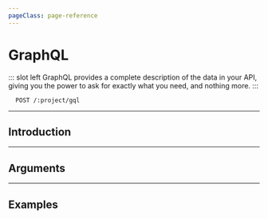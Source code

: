 ```yaml
---
pageClass: page-reference
---
```


# GraphQL

<two-up>

::: slot left
GraphQL provides a complete description of the data in your API, giving you the power to ask for exactly what you need, and nothing more.
:::

<info-box title="Endpoints" slot="right">

```endpoints
  POST /:project/gql
```

</info-box>
</two-up>

---

## Introduction

<two-up>
<template slot="left">

The Directus REST API offers the same powerful and granular options as GraphQL. However, some users may want to use the specific GraphQL specification for requests and responses. For that reason, Directus offers a GraphQL endpoint as a wrapper of the REST API.

::: warning Admin Role Only
Due to the complexity of handling permissions, as of now the GraphQL endpoint can only be used with Admin role accounts. An admin access token needs to be passed in the `access_token` query parameter.
:::

</template>

<template slot="right">

::: warning Limited Support
Currently supports "Queries" only. "Mutations" and "Subscription" support will be added at a later date.
:::

</template>
</two-up>

---

## Arguments

<two-up>
<template slot="left">

Directus' GraphQL endpoint supports the following 3 arguments:

<def-list>

#### limit <def-type>integer</def-type>
A limit on the number of items to be returned.

#### offset <def-type>integer</def-type>
Skip a given amount of items from the start. Used in pagination.

#### filter <def-type>object</def-type>
Allows you to select a specific set of items based on the given conditions. Filters are a flat-object in the following format: `{ field_operator: value }`

</def-list>
</template>
</two-up>

---

## Examples

<two-up>
<template slot="left">

Get 10 items from the `movies` collection, including the result and total count of items:

```graphql
movies(limit: 10) {
  data {
  	name
  }
  meta {
  	result_count
  	total_count
  }
}
```

Get movie with `id` `15`

```graphql
movies(filter: { id_eq: 15 }) {
  data {
  	name
  	director
  }
}
```

Get all products with a rating of 4.5 and up:

```graphql
products(filter: { rating_gte: 4.5 }) {
  data {
  	name
  	sku
  	price
  }
}
```

</template>
</two-up>

